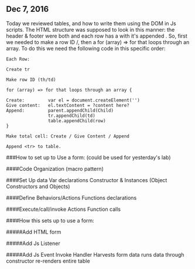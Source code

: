 #

## Dec 7, 2016

Today we reviewed tables, and how to write them using the DOM in Js scripts. The HTML structure was supposed to look in this manner: the header & footer were both <th> and each row has a <tr> with it's appended <td>. So, first we needed to make a <tr> row ID <th>/<td>, then a for (array) => for that loops through an array. To do this we need the following code in this specific order:

    Each Row:

    Create tr

    Make row ID (th/td)

    for (array) => for that loops through an array {

    Create:         var el = document.createElement('')
    Give content:   el.textContent = ?content here?
    Append:         parent.appendChild(Child)
                    tr.appendChild(td)
                    table.appendChild(row)  
    }

    Make total cell: Create / Give Content / Append

    Append <tr> to table.

###How to set up to Use a form: (could be used for yesterday's lab)

####Code Organization (macro pattern)

####Set Up data
  Var declarations
  Constructor & Instances (Object Constructors and Objects)

####Define Behaviors/Actions
  Functions declarations

####Execute/call/invoke Actions
  Function calls

####How this sets up to use a form:

#####Add HTML form

#####Add Js Listener

#####Add Js Event
  Invoke Handler
  Harvests form data
  runs data through constructor
  re-renders entire table
